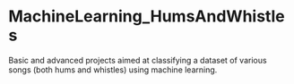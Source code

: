 # MachineLearning_HumsAndWhistles
Basic and advanced projects aimed at classifying a dataset of various songs (both hums and whistles) using machine learning.
